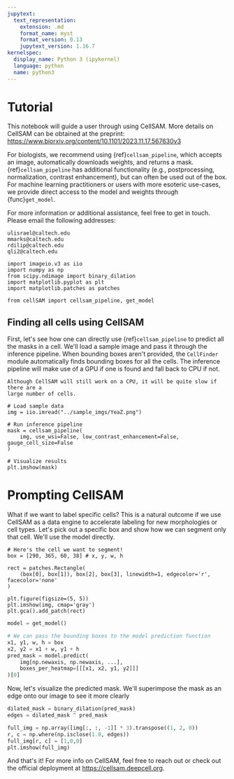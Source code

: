 ```yaml
---
jupytext:
  text_representation:
    extension: .md
    format_name: myst
    format_version: 0.13
    jupytext_version: 1.16.7
kernelspec:
  display_name: Python 3 (ipykernel)
  language: python
  name: python3
---
```


# Tutorial

This notebook will guide a user through using CellSAM. More details on CellSAM
can be obtained at the preprint: https://www.biorxiv.org/content/10.1101/2023.11.17.567630v3

For biologists, we recommend using {ref}`cellsam_pipeline`, which accepts an
image, automatically downloads weights, and returns a mask. 
{ref}`cellsam_pipeline` has additional functionality (e.g., postprocessing,
normalization, contrast enhancement), but can often be used out of the box.
For machine learning practitioners or users with more esoteric use-cases, we
provide direct access to the model and weights through {func}`get_model`.

For more information or additional assistance, feel free to get in touch.
Please email the following addresses:
```
ulisrael@caltech.edu
mmarks@caltech.edu
rdilip@caltech.edu
qli2@caltech.edu
```

```{code-cell} ipython3
import imageio.v3 as iio
import numpy as np
from scipy.ndimage import binary_dilation
import matplotlib.pyplot as plt
import matplotlib.patches as patches

from cellSAM import cellsam_pipeline, get_model
```

## Finding all cells using CellSAM

First, let's see how one can directly use {ref}`cellsam_pipeline` to predict all the
masks in a cell.
We'll load a sample image and pass it through the inference pipeline.
When bounding boxes aren't provided, the `CellFinder` module automatically finds
bounding boxes for all the cells.
The inference pipeline will make use of a GPU if one is found and fall back to
CPU if not.

```{note}
Although CellSAM will still work on a CPU, it will be quite slow if there are a
large number of cells. 
```

```{code-cell} ipython3
# Load sample data
img = iio.imread("../sample_imgs/YeaZ.png")

# Run inference pipeline
mask = cellsam_pipeline(
    img, use_wsi=False, low_contrast_enhancement=False, gauge_cell_size=False
)

# Visualize results
plt.imshow(mask)
```

# Prompting CellSAM

What if we want to label specific cells?
This is a natural outcome if we use CellSAM as a data engine to accelerate
labeling for new morphologies or cell types.
Let's pick out a specific box and show how we can segment only that cell.
We'll use the model directly.

```{code-cell} ipython3
# Here's the cell we want to segment!
box = [290, 365, 60, 38] # x, y, w, h

rect = patches.Rectangle(
    (box[0], box[1]), box[2], box[3], linewidth=1, edgecolor='r', facecolor='none'
)

plt.figure(figsize=(5, 5))
plt.imshow(img, cmap='gray')
plt.gca().add_patch(rect)
```

```python
model = get_model()

# We can pass the bounding boxes to the model prediction function
x1, y1, w, h = box
x2, y2 = x1 + w, y1 + h
pred_mask = model.predict(
    img[np.newaxis, np.newaxis, ...],
    boxes_per_heatmap=[[[x1, x2, y1, y2]]]
)[0]
```

Now, let's visualize the predicted mask.
We'll superimpose the mask as an edge onto our image to see it more clearly

```python
dilated_mask = binary_dilation(pred_mask)
edges = dilated_mask ^ pred_mask

full_img = np.array([img[:, :, -1]] * 3).transpose((1, 2, 0))
r, c = np.where(np.isclose(1.0, edges))
full_img[r, c] = [1,0,0]
plt.imshow(full_img)
```

And that's it!
For more info on CellSAM, feel free to reach out or check out the official
deployment at https://cellsam.deepcell.org.
